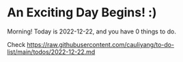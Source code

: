 # An Exciting Day Begins! :)

Morning! Today is 2022-12-22, and you have 0 things to do.

Check https://raw.githubusercontent.com/cauliyang/to-do-list/main/todos/2022-12-22.md